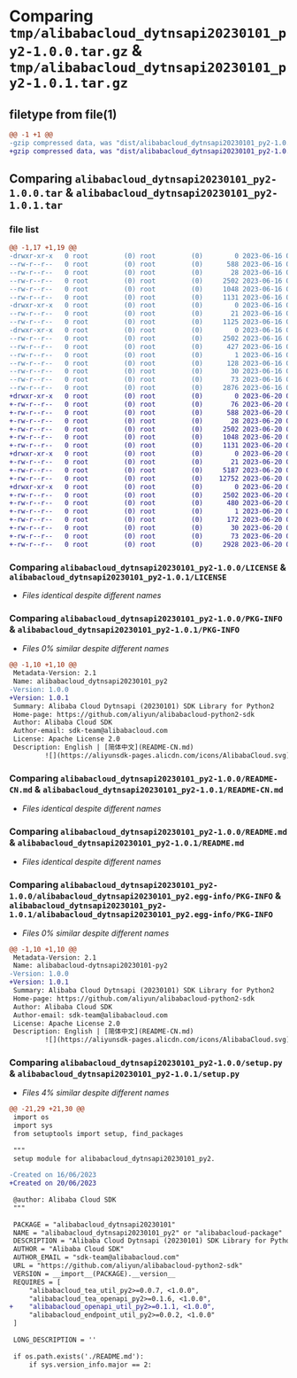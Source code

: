 # Comparing `tmp/alibabacloud_dytnsapi20230101_py2-1.0.0.tar.gz` & `tmp/alibabacloud_dytnsapi20230101_py2-1.0.1.tar.gz`

## filetype from file(1)

```diff
@@ -1 +1 @@
-gzip compressed data, was "dist/alibabacloud_dytnsapi20230101_py2-1.0.0.tar", last modified: Fri Jun 16 08:54:58 2023, max compression
+gzip compressed data, was "dist/alibabacloud_dytnsapi20230101_py2-1.0.1.tar", last modified: Tue Jun 20 03:23:42 2023, max compression
```

## Comparing `alibabacloud_dytnsapi20230101_py2-1.0.0.tar` & `alibabacloud_dytnsapi20230101_py2-1.0.1.tar`

### file list

```diff
@@ -1,17 +1,19 @@
-drwxr-xr-x   0 root         (0) root         (0)        0 2023-06-16 08:54:58.000000 alibabacloud_dytnsapi20230101_py2-1.0.0/
--rw-r--r--   0 root         (0) root         (0)      588 2023-06-16 08:54:58.000000 alibabacloud_dytnsapi20230101_py2-1.0.0/LICENSE
--rw-r--r--   0 root         (0) root         (0)       28 2023-06-16 08:54:58.000000 alibabacloud_dytnsapi20230101_py2-1.0.0/MANIFEST.in
--rw-r--r--   0 root         (0) root         (0)     2502 2023-06-16 08:54:58.000000 alibabacloud_dytnsapi20230101_py2-1.0.0/PKG-INFO
--rw-r--r--   0 root         (0) root         (0)     1048 2023-06-16 08:54:58.000000 alibabacloud_dytnsapi20230101_py2-1.0.0/README-CN.md
--rw-r--r--   0 root         (0) root         (0)     1131 2023-06-16 08:54:58.000000 alibabacloud_dytnsapi20230101_py2-1.0.0/README.md
-drwxr-xr-x   0 root         (0) root         (0)        0 2023-06-16 08:54:58.000000 alibabacloud_dytnsapi20230101_py2-1.0.0/alibabacloud_dytnsapi20230101/
--rw-r--r--   0 root         (0) root         (0)       21 2023-06-16 08:54:58.000000 alibabacloud_dytnsapi20230101_py2-1.0.0/alibabacloud_dytnsapi20230101/__init__.py
--rw-r--r--   0 root         (0) root         (0)     1125 2023-06-16 08:54:58.000000 alibabacloud_dytnsapi20230101_py2-1.0.0/alibabacloud_dytnsapi20230101/client.py
-drwxr-xr-x   0 root         (0) root         (0)        0 2023-06-16 08:54:58.000000 alibabacloud_dytnsapi20230101_py2-1.0.0/alibabacloud_dytnsapi20230101_py2.egg-info/
--rw-r--r--   0 root         (0) root         (0)     2502 2023-06-16 08:54:58.000000 alibabacloud_dytnsapi20230101_py2-1.0.0/alibabacloud_dytnsapi20230101_py2.egg-info/PKG-INFO
--rw-r--r--   0 root         (0) root         (0)      427 2023-06-16 08:54:58.000000 alibabacloud_dytnsapi20230101_py2-1.0.0/alibabacloud_dytnsapi20230101_py2.egg-info/SOURCES.txt
--rw-r--r--   0 root         (0) root         (0)        1 2023-06-16 08:54:58.000000 alibabacloud_dytnsapi20230101_py2-1.0.0/alibabacloud_dytnsapi20230101_py2.egg-info/dependency_links.txt
--rw-r--r--   0 root         (0) root         (0)      128 2023-06-16 08:54:58.000000 alibabacloud_dytnsapi20230101_py2-1.0.0/alibabacloud_dytnsapi20230101_py2.egg-info/requires.txt
--rw-r--r--   0 root         (0) root         (0)       30 2023-06-16 08:54:58.000000 alibabacloud_dytnsapi20230101_py2-1.0.0/alibabacloud_dytnsapi20230101_py2.egg-info/top_level.txt
--rw-r--r--   0 root         (0) root         (0)       73 2023-06-16 08:54:58.000000 alibabacloud_dytnsapi20230101_py2-1.0.0/setup.cfg
--rw-r--r--   0 root         (0) root         (0)     2876 2023-06-16 08:54:58.000000 alibabacloud_dytnsapi20230101_py2-1.0.0/setup.py
+drwxr-xr-x   0 root         (0) root         (0)        0 2023-06-20 03:23:42.000000 alibabacloud_dytnsapi20230101_py2-1.0.1/
+-rw-r--r--   0 root         (0) root         (0)       76 2023-06-20 03:23:41.000000 alibabacloud_dytnsapi20230101_py2-1.0.1/ChangeLog.md
+-rw-r--r--   0 root         (0) root         (0)      588 2023-06-20 03:23:41.000000 alibabacloud_dytnsapi20230101_py2-1.0.1/LICENSE
+-rw-r--r--   0 root         (0) root         (0)       28 2023-06-20 03:23:41.000000 alibabacloud_dytnsapi20230101_py2-1.0.1/MANIFEST.in
+-rw-r--r--   0 root         (0) root         (0)     2502 2023-06-20 03:23:42.000000 alibabacloud_dytnsapi20230101_py2-1.0.1/PKG-INFO
+-rw-r--r--   0 root         (0) root         (0)     1048 2023-06-20 03:23:41.000000 alibabacloud_dytnsapi20230101_py2-1.0.1/README-CN.md
+-rw-r--r--   0 root         (0) root         (0)     1131 2023-06-20 03:23:41.000000 alibabacloud_dytnsapi20230101_py2-1.0.1/README.md
+drwxr-xr-x   0 root         (0) root         (0)        0 2023-06-20 03:23:42.000000 alibabacloud_dytnsapi20230101_py2-1.0.1/alibabacloud_dytnsapi20230101/
+-rw-r--r--   0 root         (0) root         (0)       21 2023-06-20 03:23:41.000000 alibabacloud_dytnsapi20230101_py2-1.0.1/alibabacloud_dytnsapi20230101/__init__.py
+-rw-r--r--   0 root         (0) root         (0)     5187 2023-06-20 03:23:41.000000 alibabacloud_dytnsapi20230101_py2-1.0.1/alibabacloud_dytnsapi20230101/client.py
+-rw-r--r--   0 root         (0) root         (0)    12752 2023-06-20 03:23:41.000000 alibabacloud_dytnsapi20230101_py2-1.0.1/alibabacloud_dytnsapi20230101/models.py
+drwxr-xr-x   0 root         (0) root         (0)        0 2023-06-20 03:23:42.000000 alibabacloud_dytnsapi20230101_py2-1.0.1/alibabacloud_dytnsapi20230101_py2.egg-info/
+-rw-r--r--   0 root         (0) root         (0)     2502 2023-06-20 03:23:42.000000 alibabacloud_dytnsapi20230101_py2-1.0.1/alibabacloud_dytnsapi20230101_py2.egg-info/PKG-INFO
+-rw-r--r--   0 root         (0) root         (0)      480 2023-06-20 03:23:42.000000 alibabacloud_dytnsapi20230101_py2-1.0.1/alibabacloud_dytnsapi20230101_py2.egg-info/SOURCES.txt
+-rw-r--r--   0 root         (0) root         (0)        1 2023-06-20 03:23:42.000000 alibabacloud_dytnsapi20230101_py2-1.0.1/alibabacloud_dytnsapi20230101_py2.egg-info/dependency_links.txt
+-rw-r--r--   0 root         (0) root         (0)      172 2023-06-20 03:23:42.000000 alibabacloud_dytnsapi20230101_py2-1.0.1/alibabacloud_dytnsapi20230101_py2.egg-info/requires.txt
+-rw-r--r--   0 root         (0) root         (0)       30 2023-06-20 03:23:42.000000 alibabacloud_dytnsapi20230101_py2-1.0.1/alibabacloud_dytnsapi20230101_py2.egg-info/top_level.txt
+-rw-r--r--   0 root         (0) root         (0)       73 2023-06-20 03:23:42.000000 alibabacloud_dytnsapi20230101_py2-1.0.1/setup.cfg
+-rw-r--r--   0 root         (0) root         (0)     2928 2023-06-20 03:23:41.000000 alibabacloud_dytnsapi20230101_py2-1.0.1/setup.py
```

### Comparing `alibabacloud_dytnsapi20230101_py2-1.0.0/LICENSE` & `alibabacloud_dytnsapi20230101_py2-1.0.1/LICENSE`

 * *Files identical despite different names*

### Comparing `alibabacloud_dytnsapi20230101_py2-1.0.0/PKG-INFO` & `alibabacloud_dytnsapi20230101_py2-1.0.1/PKG-INFO`

 * *Files 0% similar despite different names*

```diff
@@ -1,10 +1,10 @@
 Metadata-Version: 2.1
 Name: alibabacloud_dytnsapi20230101_py2
-Version: 1.0.0
+Version: 1.0.1
 Summary: Alibaba Cloud Dytnsapi (20230101) SDK Library for Python2
 Home-page: https://github.com/aliyun/alibabacloud-python2-sdk
 Author: Alibaba Cloud SDK
 Author-email: sdk-team@alibabacloud.com
 License: Apache License 2.0
 Description: English | [简体中文](README-CN.md)
         ![](https://aliyunsdk-pages.alicdn.com/icons/AlibabaCloud.svg)
```

### Comparing `alibabacloud_dytnsapi20230101_py2-1.0.0/README-CN.md` & `alibabacloud_dytnsapi20230101_py2-1.0.1/README-CN.md`

 * *Files identical despite different names*

### Comparing `alibabacloud_dytnsapi20230101_py2-1.0.0/README.md` & `alibabacloud_dytnsapi20230101_py2-1.0.1/README.md`

 * *Files identical despite different names*

### Comparing `alibabacloud_dytnsapi20230101_py2-1.0.0/alibabacloud_dytnsapi20230101_py2.egg-info/PKG-INFO` & `alibabacloud_dytnsapi20230101_py2-1.0.1/alibabacloud_dytnsapi20230101_py2.egg-info/PKG-INFO`

 * *Files 0% similar despite different names*

```diff
@@ -1,10 +1,10 @@
 Metadata-Version: 2.1
 Name: alibabacloud-dytnsapi20230101-py2
-Version: 1.0.0
+Version: 1.0.1
 Summary: Alibaba Cloud Dytnsapi (20230101) SDK Library for Python2
 Home-page: https://github.com/aliyun/alibabacloud-python2-sdk
 Author: Alibaba Cloud SDK
 Author-email: sdk-team@alibabacloud.com
 License: Apache License 2.0
 Description: English | [简体中文](README-CN.md)
         ![](https://aliyunsdk-pages.alicdn.com/icons/AlibabaCloud.svg)
```

### Comparing `alibabacloud_dytnsapi20230101_py2-1.0.0/setup.py` & `alibabacloud_dytnsapi20230101_py2-1.0.1/setup.py`

 * *Files 4% similar despite different names*

```diff
@@ -21,29 +21,30 @@
 import os
 import sys
 from setuptools import setup, find_packages
 
 """
 setup module for alibabacloud_dytnsapi20230101_py2.
 
-Created on 16/06/2023
+Created on 20/06/2023
 
 @author: Alibaba Cloud SDK
 """
 
 PACKAGE = "alibabacloud_dytnsapi20230101"
 NAME = "alibabacloud_dytnsapi20230101_py2" or "alibabacloud-package"
 DESCRIPTION = "Alibaba Cloud Dytnsapi (20230101) SDK Library for Python2"
 AUTHOR = "Alibaba Cloud SDK"
 AUTHOR_EMAIL = "sdk-team@alibabacloud.com"
 URL = "https://github.com/aliyun/alibabacloud-python2-sdk"
 VERSION = __import__(PACKAGE).__version__
 REQUIRES = [
     "alibabacloud_tea_util_py2>=0.0.7, <1.0.0",
     "alibabacloud_tea_openapi_py2>=0.1.6, <1.0.0",
+    "alibabacloud_openapi_util_py2>=0.1.1, <1.0.0",
     "alibabacloud_endpoint_util_py2>=0.0.2, <1.0.0"
 ]
 
 LONG_DESCRIPTION = ''
 
 if os.path.exists('./README.md'):
     if sys.version_info.major == 2:
```

